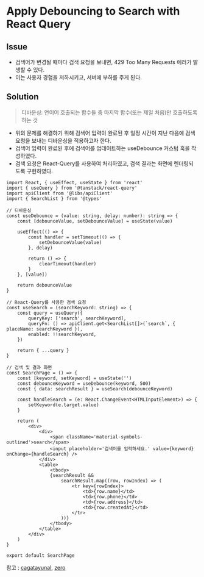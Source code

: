 # Apply Debouncing to Search with React Query

## Issue

- 검색어가 변경될 때마다 검색 요청을 보내면, 429 Too Many Requests 에러가 발생할 수 있다.
- 이는 사용자 경험을 저하시키고, 서버에 부하를 주게 된다.

## Solution

> 디바운싱: 연이어 호출되는 함수들 중 마지막 함수(또는 제일 처음)만 호출하도록 하는 것

- 위의 문제를 해결하기 위해 검색어 입력이 완료된 후 일정 시간이 지난 다음에 검색 요청을 보내는 디바운싱을 적용하고자 한다.
- 검색어 입력이 완료된 후에 검색어를 업데이트하는 useDebounce 커스텀 훅을 작성하였다.
- 검색 요청은 React-Query를 사용하여 처리하였고, 검색 결과는 화면에 렌더링되도록 구현하였다.

```tsx
import React, { useEffect, useState } from 'react'
import { useQuery } from '@tanstack/react-query'
import apiClient from '@libs/apiClient'
import { SearchList } from '@types'

// 디바운싱
const useDebounce = (value: string, delay: number): string => {
    const [debounceValue, setDebounceValue] = useState(value)

    useEffect(() => {
        const handler = setTimeout(() => {
            setDebounceValue(value)
        }, delay)

        return () => {
            clearTimeout(handler)
        }
    }, [value])

    return debounceValue
}

// React-Query를 사용한 검색 요청
const useSearch = (searchKeyword: string) => {
    const query = useQuery({
        queryKey: ['search', searchKeyword],
        queryFn: () => apiClient.get<SearchList[]>(`search`, { placeName: searchKeyword }),
        enabled: !!searchKeyword,
    })

    return { ...query }
}

// 검색 및 결과 화면
const SearchPage = () => {
    const [keyword, setKeyword] = useState('')
    const debounceKeyword = useDebounce(keyword, 500)
    const { data: searchResult } = useSearch(debounceKeyword)

    const handleSearch = (e: React.ChangeEvent<HTMLInputElement>) => {
        setKeyword(e.target.value)
    }

    return (
        <div>
            <div>
                <span className='material-symbols-outlined'>search</span>
                <input placeholder='검색어를 입력하세요.' value={keyword} onChange={handleSearch} />
            </div>
            <table>
                <tbody>
                {searchResult &&
                    searchResult.map((row, rowIndex) => (
                        <tr key={rowIndex}>
                            <td>{row.name}</td>
                            <td>{row.phone}</td>
                            <td>{row.address}</td>
                            <td>{row.createdAt}</td>
                        </tr>
                    ))}
                </tbody>
            </table>
        </div>
    )
}

export default SearchPage
```

참고 : [cagatayunal](https://dev.to/cagatayunal/usedebounce-hook-gaf), [zero](https://www.zerocho.com/category/JavaScript/post/59a8e9cb15ac0000182794fa)

